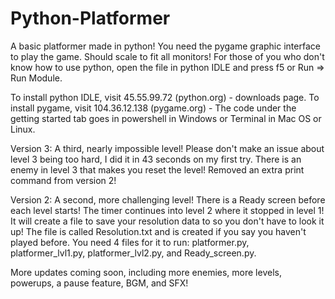 # Python-Platformer
A basic platformer made in python!
You need the pygame graphic interface to play the game.
Should scale to fit all monitors!
For those of you who don't know how to use python, open the file in python IDLE and press f5 or Run => Run Module.

To install python IDLE, visit 45.55.99.72 (python.org) - downloads page.
To install pygame, visit 104.36.12.138 (pygame.org) - The code under the getting started tab goes in powershell in Windows or Terminal in Mac OS or Linux.

Version 3:
A third, nearly impossible level!
Please don't make an issue about level 3 being too hard, I did it in 43 seconds on my first try.
There is an enemy in level 3 that makes you reset the level!
Removed an extra print command from version 2!

Version 2:
A second, more challenging level!
There is a Ready screen before each level starts!
The timer continues into level 2 where it stopped in level 1!
It will create a file to save your resolution data to so you don't have to look it up!
The file is called Resolution.txt and is created if you say you haven't played before.
You need 4 files for it to run: platformer.py, platformer_lvl1.py, platformer_lvl2.py, and Ready_screen.py.

More updates coming soon, including more enemies, more levels, powerups, a pause feature, BGM, and SFX!
